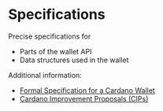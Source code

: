 # Specifications

Precise specifications for

* Parts of the wallet API
* Data structures used in the wallet

Additional information:

- [Formal Specification for a Cardano Wallet](https://github.com/cardano-foundation/cardano-wallet/blob/master/specifications/wallet/formal-specification-for-a-cardano-wallet.pdf)
- [Cardano Improvement Proposals (CIPs)](https://cips.cardano.org/)

